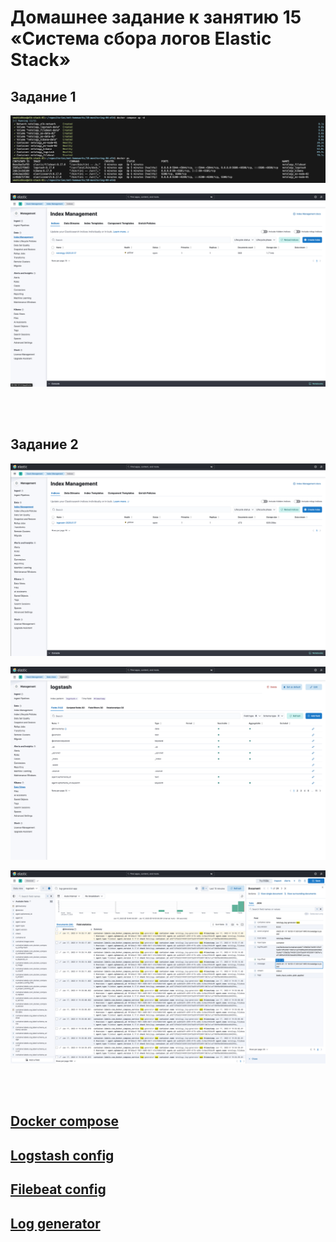 # Домашнее задание к занятию 15 «Система сбора логов Elastic Stack»

## Задание 1

![Скриншот 1](https://github.com/cachmc/netology_devops_homework/raw/main/05-monitoring/03-elk/pictures/task-01-00.png)

![Скриншот 2](https://github.com/cachmc/netology_devops_homework/raw/main/05-monitoring/03-elk/pictures/task-01-01.png)

<br>
<br>

## Задание 2

![Скриншот 3](https://github.com/cachmc/netology_devops_homework/raw/main/05-monitoring/03-elk/pictures/task-02-00.png)

![Скриншот 3](https://github.com/cachmc/netology_devops_homework/raw/main/05-monitoring/03-elk/pictures/task-02-01.png)

![Скриншот 3](https://github.com/cachmc/netology_devops_homework/raw/main/05-monitoring/03-elk/pictures/task-02-02.png)

<br>
<br>

## [Docker compose](https://github.com/cachmc/netology_devops_homework/tree/main/05-monitoring/02-grafana/src/compose.yaml)

## [Logstash config](https://github.com/cachmc/netology_devops_homework/tree/main/05-monitoring/02-grafana/src/logstash.conf)

## [Filebeat config](https://github.com/cachmc/netology_devops_homework/tree/main/05-monitoring/02-grafana/src/filebeat.yml)

## [Log generator](https://github.com/cachmc/netology_devops_homework/tree/main/05-monitoring/02-grafana/src/log-generator-app.py)
